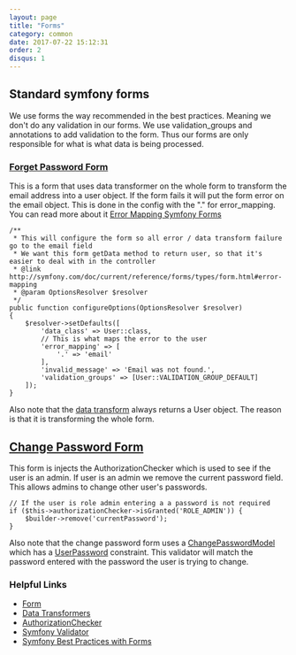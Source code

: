 ```yaml
---
layout: page
title: "Forms"
category: common
date: 2017-07-22 15:12:31
order: 2
disqus: 1
---
```


## Standard symfony forms

We use forms the way recommended in the best practices.  Meaning we don't do any validation in our forms.  We use validation_groups and annotations to add validation to the form.  Thus our forms are only responsible for what is what data is being processed.


### [Forget Password Form]()

This is a form that uses data transformer on the whole form to transform the email address into a user object.  If the form fails it will put the form error on the email object.  This is done in the config with the "." for error_mapping.  You can read more about it [Error Mapping Symfony Forms](http://symfony.com/doc/current/reference/forms/types/form.html#error-mapping)

```
/**
 * This will configure the form so all error / data transform failure go to the email field
 * We want this form getData method to return user, so that it's easier to deal with in the controller
 * @link http://symfony.com/doc/current/reference/forms/types/form.html#error-mapping
 * @param OptionsResolver $resolver
 */
public function configureOptions(OptionsResolver $resolver)
{
    $resolver->setDefaults([
        'data_class' => User::class,
        // This is what maps the error to the user
        'error_mapping' => [
            '.' => 'email'
        ],
        'invalid_message' => 'Email was not found.',
        'validation_groups' => [User::VALIDATION_GROUP_DEFAULT]
    ]);
}
```

Also note that the [data transform](https://github.com/phptuts/starterkitforsymfony/blob/master/src/AppBundle/Form/DataTransformer/UserEmailTransformer.php) always returns a User object.  The reason is that it is transforming the whole form.

## [Change Password Form](https://github.com/phptuts/starterkitforsymfony/blob/master/src/AppBundle/Form/User/ChangePasswordType.php)

This form is injects the AuthorizationChecker which is used to see if the user is an admin.  If user is an admin we remove the current password field.  This allows admins to change other user's passwords.


```
// If the user is role admin entering a a password is not required
if ($this->authorizationChecker->isGranted('ROLE_ADMIN')) {
    $builder->remove('currentPassword');
}
```


Also note that the change password form uses a [ChangePasswordModel](https://github.com/phptuts/starterkitforsymfony/blob/master/src/AppBundle/Model/User/ChangePasswordModel.php) which has a [UserPassword](https://symfony.com/doc/current/reference/constraints/UserPassword.html) constraint.  This validator will match the password entered with the password the user is trying to change.

### Helpful Links

- [Form](http://symfony.com/doc/current/forms.html)
- [Data Transformers](http://symfony.com/doc/current/form/data_transformers.html)
- [AuthorizationChecker](http://symfony.com/doc/current/components/security/authorization.html#authorization-checker)
- [Symfony Validator](http://symfony.com/doc/current/validation.html)
- [Symfony Best Practices with Forms](https://symfony.com/doc/current/best_practices/forms.html)
